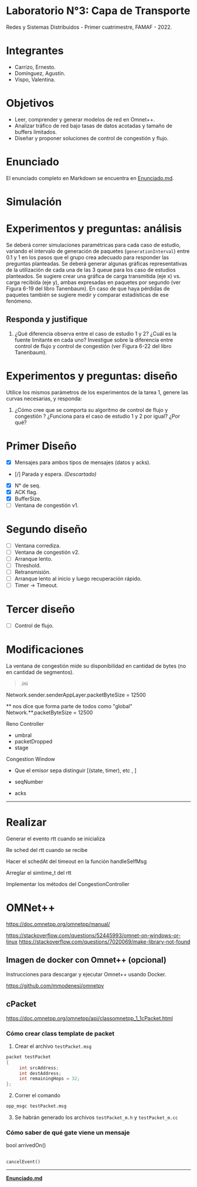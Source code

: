 # Laboratorio N°3: Capa de Transporte

Redes y Sistemas Distribuidos - Primer cuatrimestre, FAMAF - 2022.

# Integrantes
- Carrizo, Ernesto.
- Domínguez, Agustín.
- Vispo, Valentina.

# Objetivos

- Leer, comprender y generar modelos de red en Omnet++.
- Analizar tráfico de red bajo tasas de datos acotadas y tamaño de buffers limitados.
- Diseñar y proponer soluciones de control de congestión y flujo.

# Enunciado

El enunciado completo en Markdown se encuentra en [Enunciado.md](Enunciado.md).

# Simulación

# Experimentos y preguntas: análisis

Se deberá correr simulaciones paramétricas para cada caso de estudio, variando el intervalo de
generación de paquetes (`generationInterval`) entre 0.1 y 1 en los pasos que el grupo crea
adecuado para responder las preguntas planteadas.
Se deberá generar algunas gráficas representativas de la utilización de cada una de las 3
queue para los caso de estudios planteados.
Se sugiere crear una gráfica de carga transmitida (eje x) vs. carga recibida (eje y), ambas
expresadas en paquetes por segundo (ver Figura 6-19 del libro Tanenbaum). En caso de que
haya pérdidas de paquetes también se sugiere medir y comparar estadísticas de ese
fenómeno.

## Responda y justifique

1. ¿Qué diferencia observa entre el caso de estudio 1 y 2? ¿Cuál es la fuente limitante en
cada uno? Investigue sobre la diferencia entre control de flujo y control de congestión
(ver Figura 6-22 del libro Tanenbaum).

# Experimentos y preguntas: diseño
Utilice los mismos parámetros de los experimentos de la tarea 1, genere las curvas necesarias,
y responda:

1. ¿Cómo cree que se comporta su algoritmo de control de flujo y congestión ? ¿Funciona para el caso de estudio 1 y 2 por igual? ¿Por qué?

# Primer Diseño

- [x] Mensajes para ambos tipos de mensajes (datos y acks).
- [/] Parada y espera. *(Descartado)*
- [x] N° de seq.
- [x] ACK flag.
- [x] BufferSize.
- [ ] Ventana de congestión v1.

# Segundo diseño

- [ ] Ventana corrediza.
- [ ] Ventana de congestión v2.
- [ ] Arranque lento.
- [ ] Threshold.
- [ ] Retransmisión.
- [ ] Arranque lento al inicio y luego recuperación rápido.
- [ ] Timer -> Timeout.

# Tercer diseño

- [ ] Control de flujo.

# Modificaciones

La ventana de congestión mide su disponibilidad en cantidad de bytes (no en cantidad de segmentos).

> .ini


Network.sender.senderAppLayer.packetByteSize = 12500

** nos dice que forma parte de todos como "global"
Network.**.packetByteSize = 12500

Reno Controller

- umbral
- packetDropped
- stage

Congestion Window
- Que el emisor sepa distinguir [(state, timer), etc , ]

- seqNumber
- acks

---

# Realizar

Generar el evento rtt cuando se inicializa

Re sched del rtt cuando se recibe

Hacer el schedAt del timeout en la función handleSelfMsg

Arreglar el simtime_t del rtt

Implementar los métodos del CongestionController




# OMNet++

https://doc.omnetpp.org/omnetpp/manual/

https://stackoverflow.com/questions/52445993/omnet-on-windows-or-linux
https://stackoverflow.com/questions/7020069/make-library-not-found

## Imagen de docker con Omnet++ (opcional)

Instrucciones para descargar y ejecutar Omnet++ usando Docker.

https://github.com/mmodenesi/omnetpy

## cPacket
https://doc.omnetpp.org/omnetpp/api/classomnetpp_1_1cPacket.html

### Cómo crear class template de packet

1) Crear el archivo `testPacket.msg`

```cpp
packet testPacket
{
     int srcAddress;
     int destAddress;
     int remainingHops = 32;
};
```

2) Correr el comando

```bash
opp_msgc testPacket.msg
```

3) Se habrán generado los archivos `testPacket_m.h` y `testPacket_m.cc`

### Cómo saber de qué gate viene un mensaje

bool arrivedOn()

## 

`cancelEvent()`

---

**[Enunciado.md](Enunciado.md)**
